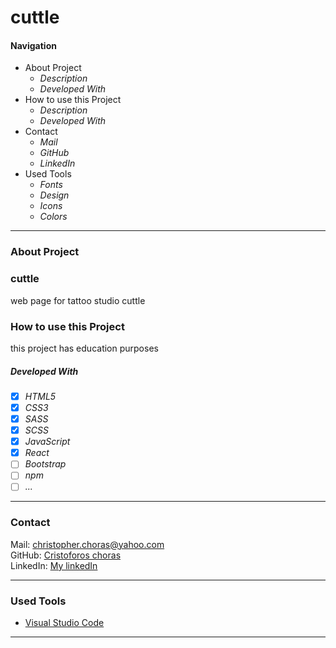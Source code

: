 # cuttle
#### Navigation

- About Project
  - _Description_
  - _Developed With_
- How to use this Project
  - _Description_
  - _Developed With_
- Contact
  - _Mail_ 
  - _GitHub_
  - _LinkedIn_
- Used Tools
  - _Fonts_
  - _Design_
  - _Icons_
  - _Colors_

---

### About Project


### cuttle

web page for tattoo studio cuttle 

### How to use this Project

this project has education purposes

##### Developed With

- [x] _HTML5_
- [x] _CSS3_
- [x] _SASS_
- [x] _SCSS_
- [x] _JavaScript_
- [x] _React_
- [ ] _Bootstrap_
- [ ] _npm_
- [ ] _..._

---

### Contact

Mail: <christopher.choras@yahoo.com><br>
GitHub: [Cristoforos choras](https://github.com/CristoforosChoras)<br>
LinkedIn: [My linkedIn](https://www.linkedin.com/in/christoforos-choras-213220223/)

---

### Used Tools

- [Visual Studio Code](https://code.visualstudio.com/)


---